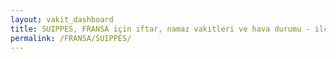 ```yaml
---
layout: vakit_dashboard
title: SUIPPES, FRANSA için iftar, namaz vakitleri ve hava durumu - ilçe/eyalet seç
permalink: /FRANSA/SUIPPES/
---
```


<script type="text/javascript">
  var GLOBAL_COUNTRY = 'FRANSA';
  var GLOBAL_CITY = 'SUIPPES';
  var GLOBAL_STATE = '';
  var lat = 72;
  var lon = 21;
</script>
